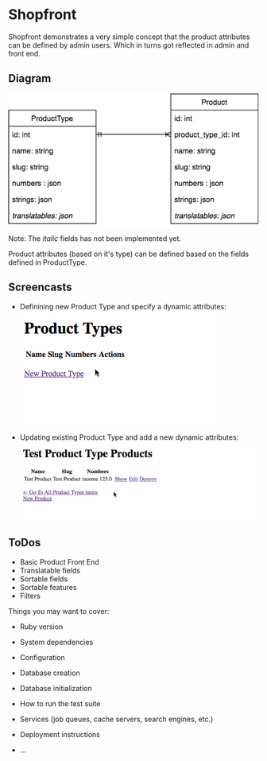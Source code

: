 # Shopfront

Shopfront demonstrates a very simple concept that the product attributes can be defined by admin users. Which in turns got reflected in admin and front end.

## Diagram

![ERD](diagrams/ERD.png)

Note: The _italic_ fields has not been implemented yet.

Product attributes (based on it's type) can be defined based on the fields defined in ProductType.

## Screencasts

- Definining new Product Type and specify a dynamic attributes:
  ![Defining new Product Type](screencasts/product-types-new.gif)

- Updating existing Product Type and add a new dynamic attributes:
  ![Updating existingProduct Type](screencasts/product-types-edit.gif)

## ToDos

- Basic Product Front End
- Translatable fields
- Sortable fields
- Sortable features
- Filters

Things you may want to cover:

* Ruby version

* System dependencies

* Configuration

* Database creation

* Database initialization

* How to run the test suite

* Services (job queues, cache servers, search engines, etc.)

* Deployment instructions

* ...

